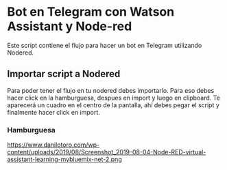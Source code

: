 # Bot en Telegram con Watson Assistant y Node-red

Este script contiene el flujo para hacer un bot en Telegram utilizando Nodered.

## Importar script a Nodered
Para poder tener el flujo en tu nodered debes importarlo. Para eso debes hacer click en la hamburguesa, despues en import y luego en clipboard.
Te aparecerá un cuadro en el centro de la pantalla, ahí debes pegar el script y finalmente hacer click en import.

### Hamburguesa

https://www.danilotoro.com/wp-content/uploads/2019/08/Screenshot_2019-08-04-Node-RED-virtual-assistant-learning-mybluemix-net-2.png
